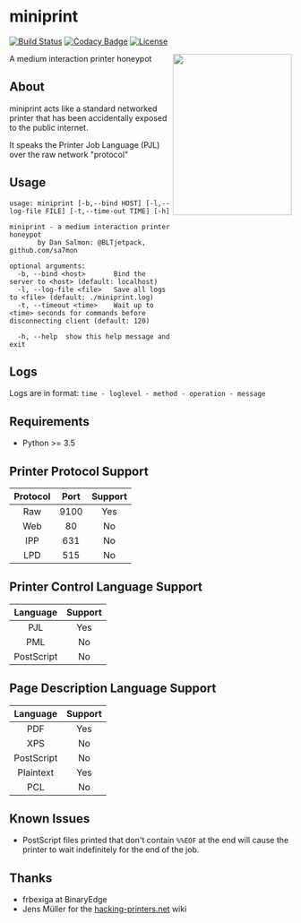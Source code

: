 # miniprint

[![Build Status](https://travis-ci.com/sa7mon/miniprint.svg?token=KqpCvMUSb1yeyAUKGDAx&branch=master)](https://travis-ci.com/sa7mon/miniprint)
[![Codacy Badge](https://api.codacy.com/project/badge/Grade/6d424ff40c7d494e88b9bfe11c117e1f)](https://www.codacy.com?utm_source=github.com&amp;utm_medium=referral&amp;utm_content=sa7mon/miniprint&amp;utm_campaign=Badge_Grade)
[![License](https://img.shields.io/github/license/sa7mon/miniprint.svg)](https://github.com/sa7mon/miniprint/blob/master/LICENSE.md)

<img align="right" width="212" height="288" src="https://user-images.githubusercontent.com/3712226/54886937-78f7b180-4e5b-11e9-8ccc-18716f2b5a3b.png">

A medium interaction printer honeypot

## About 

miniprint acts like a standard networked printer that has been accidentally exposed to the public internet. 

It speaks the Printer Job Language (PJL) over the raw network "protocol"

## Usage
```
usage: miniprint [-b,--bind HOST] [-l,--log-file FILE] [-t,--time-out TIME] [-h]

miniprint - a medium interaction printer honeypot
       by Dan Salmon: @BLTjetpack, github.com/sa7mon 

optional arguments:
  -b, --bind <host>       Bind the server to <host> (default: localhost)
  -l, --log-file <file>   Save all logs to <file> (default: ./miniprint.log)
  -t, --timeout <time>    Wait up to <time> seconds for commands before disconnecting client (default: 120)

  -h, --help  show this help message and exit
```

## Logs
Logs are in format: `time - loglevel - method - operation - message`

## Requirements
  * Python >= 3.5

## Printer Protocol Support
| Protocol | Port | Support |
|:--------:|:----:|:-------:|
|    Raw   | 9100 |   Yes   |
|    Web   |  80  |    No   |
|    IPP   |  631 |    No   |
|    LPD   |  515 |    No   |

## Printer Control Language Support
| **Language** | **Support** |
|:------------:|:-----------:|
|      PJL     |      Yes    |
|      PML     |      No     |
|  PostScript  |      No     |

## Page Description Language Support
| **Language** | **Support** |
|:------------:|:-----------:|
|      PDF     |      Yes    |
|      XPS     |      No     |
|  PostScript  |      No     |
|   Plaintext  |      Yes    |
|      PCL     |      No     |

## Known Issues
  * PostScript files printed that don't contain `%%EOF` at the end will cause the printer to wait indefinitely for the end of the job.

## Thanks
  * frbexiga at BinaryEdge
  * Jens Müller for the [hacking-printers.net](https://hacking-printers.net/wiki/) wiki
